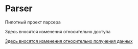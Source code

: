 # Parser
Пилотный проект парсера
<p>Здесь вносятся изменения относительно доступа <a href="https://github.com/Lfdd/Parser/tree/main/wsaccess"></p>
<p2>Здесь вносятся изменения относительно получения данных <a href="https://github.com/Lfdd/Parser/tree/main/wrkwdata"></p2>
